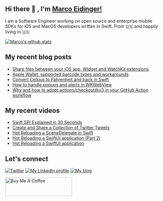 ## Hi there 👋 , I'm [Marco Eidinger!](https://eidinger.info/)

I am a Software Engineer working on open source and enterprise mobile SDKs for iOS and MacOS developers written in Swift. From 🇩🇪  and happily living in 🇺🇸

[![Marco's github stats](https://github-readme-stats.vercel.app/api?username=MarcoEidinger&count_private=false&show_icons=true&theme=radical)](https://github.com/anuraghazra/github-readme-stats)

## My recent blog posts
<!-- BLOG-POST-LIST:START -->
- [Share files between your iOS app, Widget and WatchKit extensions](https://blog.eidinger.info/share-files-between-your-ios-app-widget-and-watchkit-extensions)
- [Apple Wallet: supported barcode types and workarounds](https://blog.eidinger.info/apple-wallet-supported-barcode-types-and-workarounds)
- [Convert Celsius to Fahrenheit and back in Swift](https://blog.eidinger.info/convert-celsius-to-fahrenheit-and-back-in-swift)
- [How to handle popups and alerts in WKWebView](https://blog.eidinger.info/how-to-handle-popups-and-alerts-in-wkwebview)
- [Why and how to adopt actions/checkout@v3 in your GitHub Action workflow](https://blog.eidinger.info/why-and-how-to-adopt-actionscheckoutv3-in-your-github-action-workflow)
<!-- BLOG-POST-LIST:END -->

## My recent videos
<!-- YOUTUBE-ALL:START -->
- [Swift SPI Explained in 30 Seconds](https://www.youtube.com/watch?v=cwIcMgXYLqA)
- [Create and Share a Collection of Twitter Tweets](https://www.youtube.com/watch?v=RtaNNMAMFPM)
- [Hot Reloading a SceneDelegate in Swift](https://www.youtube.com/watch?v=JIfip0s3KX8)
- [Hot Reloading a SwiftUI application &lpar;Part 2&rpar;](https://www.youtube.com/watch?v=U7-CD-lSWdM)
- [Hot Reloading a SwiftUI application](https://www.youtube.com/watch?v=amBkjVfgFL8)
<!-- YOUTUBE-ALL:END -->

## Let's connect
[![Twitter](https://img.shields.io/badge/twitter-blue.svg?&style=for-the-badge&logo=twitter&logoColor=white)](http://twitter.com/MarcoEidinger)
[![My LinkedIn profile](https://img.shields.io/badge/linkedin-%230077B5.svg?&style=for-the-badge&logo=linkedin&logoColor=white)](https://www.linkedin.com/in/marco-eidinger-6098a512/)
[![My blog](https://img.shields.io/badge/Hashnode-%232962FF.svg?&style=for-the-badge&logo=hashnode&logoColor=white)](https://blog.eidinger.info)

<a href="https://www.buymeacoffee.com/MarcoEidinger" target="_blank"><img src="https://cdn.buymeacoffee.com/buttons/v2/default-yellow.png" alt="Buy Me A Coffee" style="height: 60px !important;width: 217px !important;" ></a>
